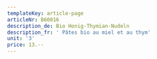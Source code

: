 ```yaml
---
templateKey: article-page
articleNr: B60016
description_de: Bio Honig-Thymian-Nudeln
description_fr: ' Pâtes bio au miel et au thym'
unit: '3'
price: 13.--
---
```


